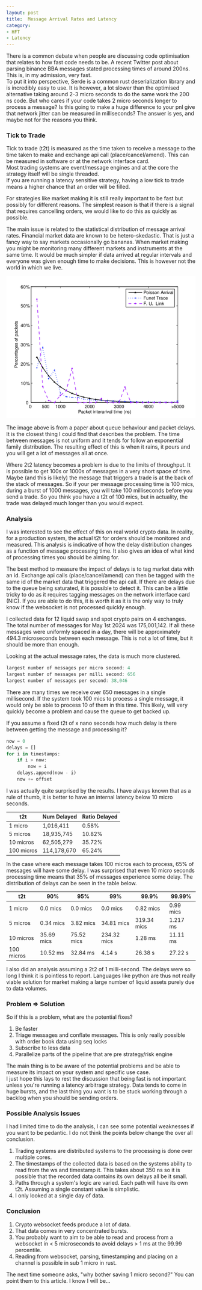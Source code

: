 ```yaml
---
layout: post
title:  Message Arrival Rates and Latency
category:
- HFT
- Latency
---
```


There is a common debate when people are discussing code optimisation that relates to how fast code needs to be. 
A recent Twitter post about parsing binance BBA messages stated processing times of around 200ns. This is, in my admission, very fast.  
To put it into perspective, Serde is a common rust deserialization library and is incredibly easy to use. 
It is however, a lot slower than the optimised alternative taking around 2-3 micro seconds to do the same work the 200 ns code. 
But who cares if your code takes 2 micro seconds longer to process a message? 
Is this going to make a huge difference to your pnl give that network jitter can be measured in milliseconds?
The answer is yes, and maybe not for the reasons you think.

### Tick to Trade

Tick to trade (t2t) is measured as the time taken to receive a message to the time taken to make and exchange api call (place/cancel/amend). 
This can be measured in software or at the network interface card.  
Most trading systems are event/message engines and at the core the strategy itself will be single threaded.  
If you are running a latency sensitive strategy, having a low tick to trade means a higher chance that an order will be filled.

For strategies like market making it is still really important to be fast but possibly for different reasons. 
The simplest reason is that if there is a signal that requires cancelling orders, we would like to do this as quickly as possible.

The main issue is related to the statistical distribution of message arrival rates. Financial market data are known to be hetero-skedastic.
That is just a fancy way to say markets occasionally go bananas. When market making you might be monitoring many different markets and instruments at the same time.
It would be much simpler if data arrived at regular intervals and everyone was given enough time to make decisions.
This is however not the world in which we live.

![arrival-dis](/assets/2024-05-13/packet_distribution.png)

The image above is from a paper about queue behaviour and packet delays. It is the closest thing I could find that describes the problem.
The time between messages is not uniform and it tends for follow an exponential family distribution. 
The resulting effect of this is when it rains, it pours and you will get a lot of messages all at once. 

Where 2t2 latency becomes a problem is due to the limits of throughput. It is possible to get 100s or 1000s of messages in a very short space of time. 
Maybe (and this is likely) the message that triggers a trade is at the back of the stack of messages. 
So if your per message processing time is 100 mics, during a burst of 1000 messages, you will take 100 milliseconds before you send a trade. 
So you think you have a t2t of 100 mics, but in actuality, the trade was delayed much longer than you would expect. 

### Analysis

I was interested to see the effect of this on real world crypto data. In reality, for a production system, the actual t2t for orders should be monitored and measured.
This analysis is indicative of how the delay distribution changes as a function of message processing time. It also gives an idea of what kind of processing times you should be aiming for.

The best method to measure the impact of delays is to tag market data with an id. Exchange api calls (place/cancel/amend) can then be tagged with the same id of the market data that triggered the api call.
If there are delays due to the queue being saturated, it is possible to detect it. This can be a little tricky to do as it requires tagging messages on the network interface card (NIC).
If you are able to do this, it is worth it as it is the only way to truly know if the websocket is not processed quickly enough.

I collected data for 12 liquid swap and spot crypto pairs on 4 exchanges. The total number of messages for May 1st 2024 was 175,001,142.
If all these messages were uniformly spaced in a day, there will be approximately 494.3 microseconds between each message.
This is not a lot of time, but it should be more than enough.

Looking at the actual message rates, the data is much more clustered.

```rust
largest number of messages per micro second: 4
largest number of messages per milli second: 656
largest number of messages per second: 38,046
```

There are many times we receive over 650 messages in a single millisecond. 
If the system took 100 mics to process a single message, it would only be able to process 10 of them in this time. 
This likely, will very quickly become a problem and cause the queue to get backed up.

If you assume a fixed t2t of x nano seconds how much delay is there between getting the message and processing it? 

```python
now = 0
delays = []
for i in timestamps:
    if i > now:
        now = i
    delays.append(now - i)
    now += offset
```

I was actually quite surprised by the results. I have always known that as a rule of thumb, it is better to have an internal latency below 10 micro seconds.

| t2t        | Num Delayed | Ratio Delayed |
|------------|-------------|----------------|
| 1 micro    | 1,016,411   | 0.58%          |
| 5 micros   | 18,935,745  | 10.82%         |
| 10 micros  | 62,505,279  | 35.72%         |
| 100 micros | 114,178,670 | 65.24%         |


In the case where each message takes 100 micros each to process, 65% of messages will have some delay. 
I was surprised that even 10 micro seconds processing time means that 35% of messages experience some delay. 
The distribution of delays can be seen in the table below.


| t2t       | 90%        | 95%        | 99%         | 99.9%       | 99.99%    |
|-----------|------------|------------|-------------|-------------|-----------|
| 1 micro   | 0.0 mics   | 0.0 mics   | 0.0 mics    | 0.82 mics   | 0.99 mics |
| 5 micros  | 0.34 mics  | 3.82 mics  | 34.81 mics  | 319.34 mics | 1.217 ms  |
| 10 micros | 35.69 mics | 75.52 mics | 234.32 mics | 1.28 ms     | 11.11 ms  |
| 100 micros | 10.52 ms   | 32.84 ms   | 4.14 s      | 26.38 s     | 27.22 s   |

I also did an analysis assuming a 2t2 of 1 milli-second. The delays were so long I think it is pointless to report. 
Languages like python are thus not really viable solution for market making a large number of liquid assets purely due to data volumes. 


### Problem => Solution

So if this is a problem, what are the potential fixes?

1. Be faster
2. Triage messages and conflate messages. This is only really possible with order book data using seq locks
3. Subscribe to less data
4. Parallelize parts of the pipeline that are pre strategy/risk engine 

The main thing is to be aware of the potential problems and be able to measure its impact on your system and specific use case.  
I just hope this lays to rest the discussion that being fast is not important unless you're running a latency arbitrage strategy.
Data tends to come in huge bursts, and the last thing you want is to be stuck working through a backlog when you should be sending orders.

### Possible Analysis Issues

I had limited time to do the analysis, I can see some potential weaknesses if you want to be pedantic. 
I do not think the points below change the over all conclusion.

1. Trading systems are distributed systems to the processing is done over multiple cores.
2. The timestamps of the collected data is based on the systems ability to read from the ws and timestamp it. This takes about 350 ns so it is possible that the recorded data contains its own delays all be it small.
3. Paths through a system's logic are varied. Each path will have its own t2t. Assuming a single constant value is simplistic.
4. I only looked at a single day of data.

### Conclusion

1. Crypto websocket feeds produce a lot of data.
2. That data comes in very concentrated bursts.  
3. You probably want to aim to be able to read and process from a websocket in < 5 microseconds to avoid delays > 1 ms at the 99.99 percentile.
4. Reading from websocket, parsing, timestamping and placing on a channel is possible in sub 1 micro in rust.

The next time someone asks, "why bother saving 1 micro second?" You can point them to this article. 
I know I will be...